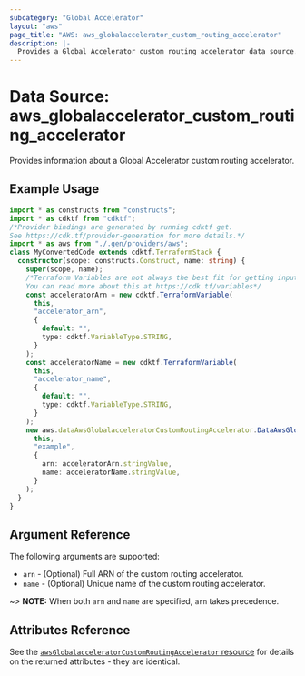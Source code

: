 ```yaml
---
subcategory: "Global Accelerator"
layout: "aws"
page_title: "AWS: aws_globalaccelerator_custom_routing_accelerator"
description: |-
  Provides a Global Accelerator custom routing accelerator data source.
---
```


# Data Source: aws_globalaccelerator_custom_routing_accelerator

Provides information about a Global Accelerator custom routing accelerator.

## Example Usage

```typescript
import * as constructs from "constructs";
import * as cdktf from "cdktf";
/*Provider bindings are generated by running cdktf get.
See https://cdk.tf/provider-generation for more details.*/
import * as aws from "./.gen/providers/aws";
class MyConvertedCode extends cdktf.TerraformStack {
  constructor(scope: constructs.Construct, name: string) {
    super(scope, name);
    /*Terraform Variables are not always the best fit for getting inputs in the context of Terraform CDK.
    You can read more about this at https://cdk.tf/variables*/
    const acceleratorArn = new cdktf.TerraformVariable(
      this,
      "accelerator_arn",
      {
        default: "",
        type: cdktf.VariableType.STRING,
      }
    );
    const acceleratorName = new cdktf.TerraformVariable(
      this,
      "accelerator_name",
      {
        default: "",
        type: cdktf.VariableType.STRING,
      }
    );
    new aws.dataAwsGlobalacceleratorCustomRoutingAccelerator.DataAwsGlobalacceleratorCustomRoutingAccelerator(
      this,
      "example",
      {
        arn: acceleratorArn.stringValue,
        name: acceleratorName.stringValue,
      }
    );
  }
}

```

## Argument Reference

The following arguments are supported:

* `arn` - (Optional) Full ARN of the custom routing accelerator.
* `name` - (Optional) Unique name of the custom routing accelerator.

~> **NOTE:** When both `arn` and `name` are specified, `arn` takes precedence.

## Attributes Reference

See the [`awsGlobalacceleratorCustomRoutingAccelerator` resource](/docs/providers/aws/r/globalaccelerator_custom_routing_accelerator.html) for details on the
returned attributes - they are identical.

<!-- cache-key: cdktf-0.17.0-pre.15 input-e2cabc3aadf19aa98104f7256e2d935f24153f0bb34b3f7bc449a21ddeac0560 -->